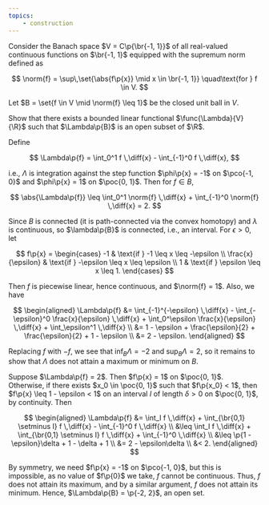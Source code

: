 ```yaml
---
topics:
    - construction
---
```


<problem>

Consider the Banach space $V = C\p{\br{-1, 1}}$ of all real-valued continuous functions on $\br{-1, 1}$ equipped with the supremum norm defined as

$$
\norm{f} = \sup\,\set{\abs{f\p{x}} \mid x \in \br{-1, 1}} \quad\text{for } f \in V.
$$

Let $B = \set{f \in V \mid \norm{f} \leq 1}$ be the closed unit ball in $V$.

Show that there exists a bounded linear functional $\func{\Lambda}{V}{\R}$ such that $\Lambda\p{B}$ is an open subset of $\R$.

</problem>

<solution>

Define

$$
\Lambda\p{f} = \int_0^1 f \,\diff{x} - \int_{-1}^0 f \,\diff{x},
$$

i.e., $\Lambda$ is integration against the step function $\phi\p{x} = -1$ on $\pco{-1, 0}$ and $\phi\p{x} = 1$ on $\poc{0, 1}$. Then for $f \in B$,

$$
\abs{\Lambda\p{f}}
    \leq \int_0^1 \norm{f} \,\diff{x} + \int_{-1}^0 \norm{f} \,\diff{x}
    = 2.
$$

Since $B$ is connected (it is path-connected via the convex homotopy) and $\lambda$ is continuous, so $\lambda\p{B}$ is connected, i.e., an interval. For $\epsilon > 0$, let

$$
f\p{x}
    =
        \begin{cases}
            -1 & \text{if } -1 \leq x \leq -\epsilon \\
            \frac{x}{\epsilon} & \text{if } -\epsilon \leq x \leq \epsilon \\
            1 & \text{if } \epsilon \leq x \leq 1.
        \end{cases}
$$

Then $f$ is piecewise linear, hence continuous, and $\norm{f} = 1$. Also, we have

$$
\begin{aligned}
    \Lambda\p{f}
        &= \int_{-1}^{-\epsilon} \,\diff{x} - \int_{-\epsilon}^0 \frac{x}{\epsilon} \,\diff{x} + \int_0^\epsilon \frac{x}{\epsilon} \,\diff{x} + \int_\epsilon^1 \,\diff{x} \\
        &= 1 - \epsilon + \frac{\epsilon}{2} + \frac{\epsilon}{2} + 1 - \epsilon \\
        &= 2 - \epsilon.
\end{aligned}
$$

Replacing $f$ with $-f$, we see that $\inf_B \Lambda = -2$ and $\sup_B \Lambda = 2$, so it remains to show that $\Lambda$ does not attain a maximum or minimum on $B$.

Suppose $\Lambda\p{f} = 2$. Then $f\p{x} = 1$ on $\poc{0, 1}$. Otherwise, if there exists $x_0 \in \poc{0, 1}$ such that $f\p{x_0} < 1$, then $f\p{x} \leq 1 - \epsilon < 1$ on an interval $I$ of length $\delta > 0$ on $\poc{0, 1}$, by continuity. Then

$$
\begin{aligned}
    \Lambda\p{f}
        &= \int_I f \,\diff{x} + \int_{\br{0,1} \setminus I} f \,\diff{x} - \int_{-1}^0 f \,\diff{x} \\
        &\leq \int_I f \,\diff{x} + \int_{\br{0,1} \setminus I} f \,\diff{x} + \int_{-1}^0 \,\diff{x} \\
        &\leq \p{1 - \epsilon}\delta + 1 - \delta + 1 \\
        &= 2 - \epsilon\delta \\
        &< 2.
\end{aligned}
$$

By symmetry, we need $f\p{x} = -1$ on $\pco{-1, 0}$, but this is impossible, as no value of $f\p{0}$ we take, $f$ cannot be continuous. Thus, $f$ does not attain its maximum, and by a similar argument, $f$ does not attain its minimum. Hence, $\Lambda\p{B} = \p{-2, 2}$, an open set.

</solution>
